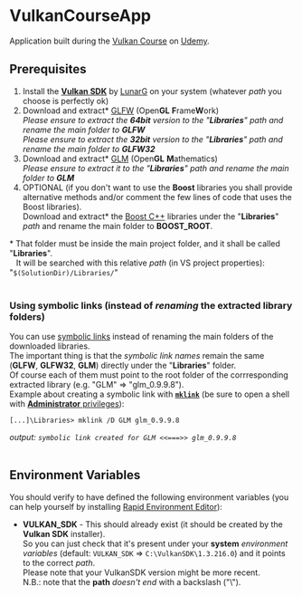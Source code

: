 # VulkanCourseApp

Application built during the [Vulkan Course](https://www.udemy.com/course/learn-the-vulkan-api-with-cpp/)
on [Udemy](https://www.udemy.com/).

## Prerequisites

1. Install the [**Vulkan SDK**](https://vulkan.lunarg.com/sdk/home) by [LunarG](https://www.lunarg.com/) on your system
   (whatever _path_ you choose is perfectly ok)
2. Download and extract\* [GLFW](https://www.glfw.org/download.html) (Open**GL** **F**rame**W**ork)<br />
  _Please ensure to extract the **64bit** version to the "**Libraries**" path and rename the main folder to **GLFW**_<br />
  _Please ensure to extract the **32bit** version to the "**Libraries**" path and rename the main folder to **GLFW32**_
3. Download and extract\* [GLM](https://github.com/g-truc/glm/releases) (Open**GL** **M**athematics)<br />
  _Please ensure to extract it to the "**Libraries**" path and rename the main folder to **GLM**_
4. OPTIONAL (if you don't want to use the **Boost** libraries you shall provide alternative methods
   and/or comment the few lines of code that uses the Boost libraries).<br />
   Download and extract\* the [Boost C++](https://www.boost.org/) libraries under the "**Libraries**" _path_ and rename the main folder to **BOOST_ROOT**.

\* That folder must be inside the main project folder, and it shall be called "**Libraries**".<br />
&nbsp;&nbsp;&nbsp;It will be searched with this relative _path_ (in VS project properties): "`$(SolutionDir)/Libraries/`"<br /><br />

### Using symbolic links (instead of _renaming_ the extracted library folders)

You can use [symbolic links](https://docs.microsoft.com/en-us/windows-server/administration/windows-commands/mklink)
instead of renaming the main folders of the downloaded libraries.<br />
The important thing is that the _symbolic link names_ remain the same (**GLFW**, **GLFW32**, **GLM**) directly under
the "**Libraries**" folder.<br />
Of course each of them must point to the root folder of the corrresponding extracted library
(e.g. "GLM" => "glm_0.9.9.8").<br />
Example about creating a symbolic link with [**`mklink`**](https://ss64.com/nt/mklink.html) (be sure to open a shell
with [**Administrator** privileges](https://allthings.how/how-to-open-windows-terminal-as-admin-on-windows-11/)):
```
[...]\Libraries> mklink /D GLM glm_0.9.9.8
```
_output: `symbolic link created for GLM <<===>> glm_0.9.9.8`_<br /><br />

## Environment Variables

You should verify to have defined the following environment variables
(you can help yourself by installing [Rapid Environment Editor](https://www.rapidee.com/)):

- **VULKAN_SDK** - This should already exist (it should be created by the **Vulkan SDK** installer).<br />
  So you can just check that it's present under your **system** _environment variables_
  (default: `VULKAN_SDK` => `C:\VulkanSDK\1.3.216.0`) and it points to the correct _path_.<br />
  Please note that your VulkanSDK version might be more recent.<br />
  N.B.: note that the **path** _doesn't end_ with a backslash ("\\").<br />
